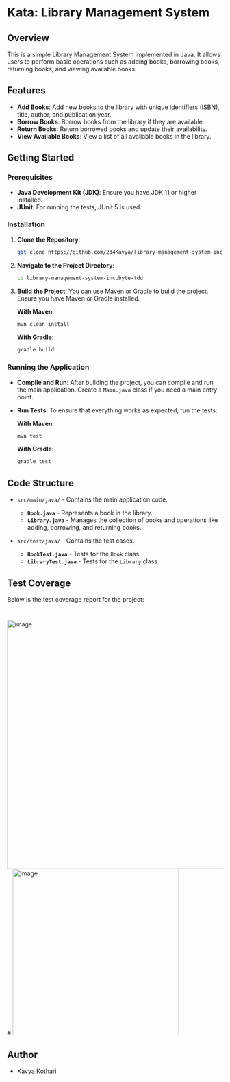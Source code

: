 # Kata: Library Management System


## Overview

This is a simple Library Management System implemented in Java. It allows users to perform basic operations such as adding books, borrowing books, returning books, and viewing available books.

## Features

- **Add Books**: Add new books to the library with unique identifiers (ISBN), title, author, and publication year.
- **Borrow Books**: Borrow books from the library if they are available.
- **Return Books**: Return borrowed books and update their availability.
- **View Available Books**: View a list of all available books in the library.

## Getting Started

### Prerequisites

- **Java Development Kit (JDK)**: Ensure you have JDK 11 or higher installed.
- **JUnit**: For running the tests, JUnit 5 is used.

### Installation

1. **Clone the Repository**:
    ```bash
    git clone https://github.com/234Kavya/library-management-system-incubyte-tdd.git
    ```

2. **Navigate to the Project Directory**:
    ```bash
    cd library-management-system-incubyte-tdd
    ```

3. **Build the Project**:
    You can use Maven or Gradle to build the project. Ensure you have Maven or Gradle installed.

    **With Maven**:
    ```bash
    mvn clean install
    ```

    **With Gradle**:
    ```bash
    gradle build
    ```

### Running the Application

- **Compile and Run**:
    After building the project, you can compile and run the main application. Create a `Main.java` class if you need a main entry point.

- **Run Tests**:
    To ensure that everything works as expected, run the tests:
    
    **With Maven**:
    ```bash
    mvn test
    ```

    **With Gradle**:
    ```bash
    gradle test
    ```

## Code Structure

- `src/main/java/` - Contains the main application code.
  - **`Book.java`** - Represents a book in the library.
  - **`Library.java`** - Manages the collection of books and operations like adding, borrowing, and returning books.

- `src/test/java/` - Contains the test cases.
  - **`BookTest.java`** - Tests for the `Book` class.
  - **`LibraryTest.java`** - Tests for the `Library` class.

## Test Coverage

Below is the test coverage report for the project:
#
<img width="581" alt="image" src="https://github.com/user-attachments/assets/b01624dd-be07-4c3d-8ae8-991b99064e58">
# 
<img width="388" alt="image" src="https://github.com/user-attachments/assets/f4df0e3f-c7af-4b14-bf7a-841e4050647a">


## Author 
- [Kavya Kothari](https://www.linkedin.com/in/kavya-kotharii/)


